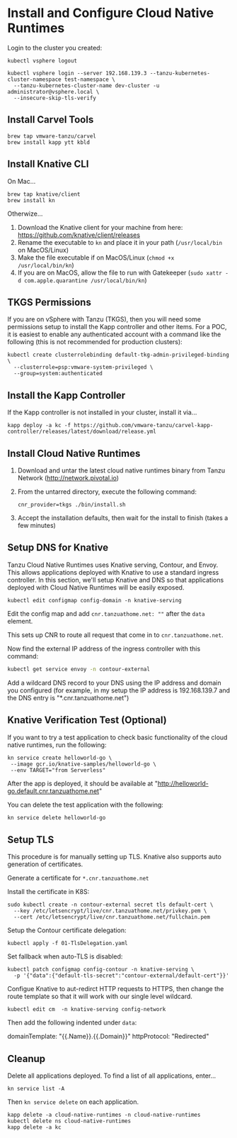 # Install and Configure Cloud Native Runtimes

Login to the cluster you created:

```shell
kubectl vsphere logout

kubectl vsphere login --server 192.168.139.3 --tanzu-kubernetes-cluster-namespace test-namespace \
  --tanzu-kubernetes-cluster-name dev-cluster -u administrator@vsphere.local \
  --insecure-skip-tls-verify
```

## Install Carvel Tools

```shell
brew tap vmware-tanzu/carvel
brew install kapp ytt kbld
```

## Install Knative CLI

On Mac...

```shell
brew tap knative/client
brew install kn
```

Otherwize...

1. Download the Knative client for your machine from here: https://github.com/knative/client/releases
1. Rename the executable to `kn` and place it in your path (`/usr/local/bin` on MacOS/Linux)
1. Make the file executable if on MacOS/Linux (`chmod +x /usr/local/bin/kn`)
1. If you are on MacOS, allow the file to run with Gatekeeper (`sudo xattr -d com.apple.quarantine /usr/local/bin/kn`)

## TKGS Permissions

If you are on vSphere with Tanzu (TKGS), then you will need some permissions setup to install the Kapp controller
and other items. For a POC, it is easiest to enable any authenticated account with a command like the following
(this is not recommended for production clusters):

```shell
kubectl create clusterrolebinding default-tkg-admin-privileged-binding \
  --clusterrole=psp:vmware-system-privileged \
  --group=system:authenticated
  ```

## Install the Kapp Controller

If the Kapp controller is not installed in your cluster, install it via...

```shell
kapp deploy -a kc -f https://github.com/vmware-tanzu/carvel-kapp-controller/releases/latest/download/release.yml
```

## Install Cloud Native Runtimes

1. Download and untar the latest cloud native runtimes binary from Tanzu Network (http://network.pivotal.io)
1. From the untarred directory, execute the following command:

   ```shell
   cnr_provider=tkgs ./bin/install.sh
   ```

1. Accept the installation defaults, then wait for the install to finish (takes a few minutes)

## Setup DNS for Knative

Tanzu Cloud Native Runtimes uses Knative serving, Contour, and Envoy. This allows applications deployed
with Knative to use a standard ingress controller. In this section, we'll setup Knative and DNS so that
applications deployed with Cloud Native Runtimes will be easily exposed.

```shell
kubectl edit configmap config-domain -n knative-serving
```

Edit the config map and add `cnr.tanzuathome.net: ""` after the `data` element.

This sets up CNR to route all request that come in to `cnr.tanzuathome.net`.

Now find the external IP address of the ingress controller with this command:

```bash
kubectl get service envoy -n contour-external
```

Add a wildcard DNS record to your DNS using the IP address and domain you configured (for example, in my setup the IP address is 192.168.139.7
and the DNS entry is "*.cnr.tanzuathome.net")


## Knative Verification Test (Optional)
If you want to try a test application to check basic functionality of the cloud native runtimes, run the following:

```shell
kn service create helloworld-go \
 --image gcr.io/knative-samples/helloworld-go \
 --env TARGET="from Serverless"
```

After the app is deployed, it should be available at "http://helloworld-go.default.cnr.tanzuathome.net"

You can delete the test application with the following:

```bash
kn service delete helloworld-go
```

## Setup TLS

This procedure is for manually setting up TLS. Knative also supports auto generation of certificates.

Generate a certificate for `*.cnr.tanzuathome.net`

Install the certificate in K8S:

```shell
sudo kubectl create -n contour-external secret tls default-cert \
  --key /etc/letsencrypt/live/cnr.tanzuathome.net/privkey.pem \
  --cert /etc/letsencrypt/live/cnr.tanzuathome.net/fullchain.pem
```

Setup the Contour certificate delegation:

```shell
kubectl apply -f 01-TlsDelegation.yaml
```

Set fallback when auto-TLS is disabled:

```shell
kubectl patch configmap config-contour -n knative-serving \
  -p '{"data":{"default-tls-secret":"contour-external/default-cert"}}'
```

Configue Knative to aut-redirct HTTP requests to HTTPS, then change the route template
so that it will work with our single level wildcard.

```shell
kubectl edit cm  -n knative-serving config-network
```

Then add the following indented under `data`:

domainTemplate: "{{.Name}}.{{.Domain}}"
httpProtocol: "Redirected"



## Cleanup

Delete all applications deployed. To find a list of all applications, enter...

```shell
kn service list -A
```

Then `kn service delete` on each application.

```shell
kapp delete -a cloud-native-runtimes -n cloud-native-runtimes
kubectl delete ns cloud-native-runtimes
kapp delete -a kc
```
